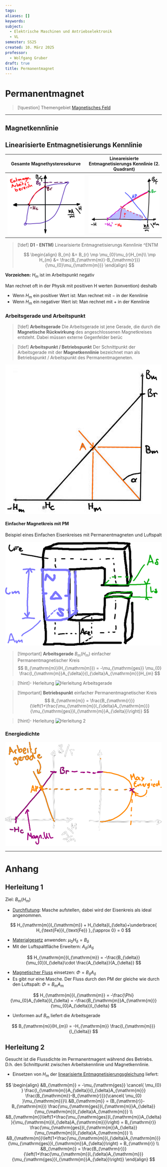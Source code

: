 ```yaml
---
tags: 
aliases: []
keywords: 
subject:
  - Elektrische Maschinen und Antriebselektronik
  - VL
semester: SS25
created: 10. März 2025
professor:
  - Wolfgang Gruber
draft: true
title: Permanentmagnet
---
```

 

# Permanentmagnet

> [!question] Themengebiet [Magnetisches Feld](../Elektrotechnik/Magnetisches%20Feld.md)

---

## Magnetkennlinie

## Linearisierte Entmagnetisierungs Kennlinie

| Gesamte Magnethysteresekurve                 | **Lineareisierte** Entmagnetisierungs Kennlinie (2. Quadrant) |
| -------------------------------------------- | ------------------------------------------------------------- |
| ![invert_dark\|400](../assets/EntMagnKL.png) | ![invert_dark\|400](../assets/EntMagnKL2.png)                 |

> [!def] **D1 - ENTM)** Linearisierte Entmagnetisierungs Kennlinie ^ENTM
>
> $$
> \begin{align}
> B_{m} &= B_{r} \mp \mu_{0}\mu_{r}H_{m}\\
> \mp H_{m} &= \frac{B_{\mathrm{m}}-B_{\mathrm{r}}}{\mu_{0}\mu_{\mathrm{m}}}
> \end{align}
> $$

**Vorzeichen:** $H_{m}$ ist im Arbeitspunkt negativ

Man rechnet oft in der Physik mit positiven H werten (konvention) deshalb 

- Wenn $H_{m}$ ein positiver Wert ist: Man rechnet mit $-$ in der Kennlinie
- Wenn $H_{m}$ ein negativer Wert ist: Man rechnet mit $+$ in der Kennlinie

### Arbeitsgerade und Arbeitspunkt

> [!def] **Arbeitsgerade** 
Die Arbeitsgerade ist jene Gerade, die durch die **Magnetische Rückwirkung** des angeschlossenen Magnetkreises entsteht. Dabei müssen externe Gegenfelder berüc

> [!def] **Arbeitspunkt / Betriebspunkt**
> Der Schnittpunkt der Arbeitsgerade mit der **Magnetkennlinie** bezeichnet man als Betriebspunkt / Arbeitspunkt des Permanentmageneten.

![invert_dark|300](assets/ArbeitsgeradePM.png)

#### Einfacher Magnetkreis mit PM

Beispiel eines Einfachen Eisenkreises mit Permanentmagneten und Luftspalt

![invert_dark|400](../assets/EinfPMMagnKreis.png)

> [!important] **Arbeitsgerade** $B_{\mathrm{m}}(H_{\mathrm{m}})$ einfacher Permanentmagnetischer Kreis
> $$
> B_{\mathrm{m}}(H_{\mathrm{m}}) = -\mu_{\mathrm{ges}} \mu_{0} \frac{l_{\mathrm{m}}A_{\delta}}{l_{\delta}A_{\mathrm{m}}}H_{m}
> $$

> [!hint]- Herleitung
> ![Herleitung Arbeitsgerade](#Herleitung%201)

> [!important] **Betriebspunkt** einfacher Permanentmagnetischer Kreis
> $$
> B_{\mathrm{m}} = \frac{B_{\mathrm{r}}}{\left(1+\frac{\mu_{\mathrm{m}}l_{\delta}A_{\mathrm{m}}}{\mu_{\mathrm{ges}}l_{\mathrm{m}}A_{\delta}}\right)}
> $$

> [!hint]- Herleitung
> ![Herleitung 2](#Herleitung%202)

### Energiedichte

![invert_light|400](../Elektrotechnik/assets/MagnetKLundEnergie.png)

---

# Anhang

## Herleitung 1

Ziel: $B_{\mathrm{m}}(H_{\mathrm{m}})$

- [Durchflutung](../Elektrotechnik/Durchflutung.md): Masche aufstellen, dabei wird der Eisenkreis als ideal angenommen.

$$
H_{\mathrm{m}}l_{\mathrm{m}} + H_{\delta}l_{\delta}+\underbrace{ H_{\text{Fe}}l_{\text{Fe}} }_{\approx 0} = 0
$$

- [Materialgesetz](Konstanten/Permeablität.md) anwenden: $\mu_{0}H_{\delta}= B_{\delta}$
- Mit der Luftspaltfläche Erweitern: $A_{\delta} / A_{\delta}$

$$
H_{\mathrm{m}}l_{\mathrm{m}} = -\frac{B_{\delta}}{\mu_{0}}l_{\delta}\cdot \frac{A_{\delta}}{A_{\delta}}
$$

- [Magnetischer Fluss](../Elektrotechnik/Magnetischer%20Fluss.md) einsetzen: $\Phi = B_{\delta}A_{\delta}$
- Es gibt nur eine Masche. Der Fluss durch den PM der gleiche wie durch den Luftspalt: $\Phi=B_{\mathrm{m}}A_{\mathrm{m}}$

$$
H_{\mathrm{m}}l_{\mathrm{m}} = -\frac{\Phi}{\mu_{0}A_{\delta}}l_{\delta} = -\frac{B_{\mathrm{m}}A_{\mathrm{m}}}{\mu_{0}A_{\delta}}l_{\delta}
$$
- Umformen auf $B_{\mathrm{m}}$ liefert die Arbeitsgerade

$$
B_{\mathrm{m}}(H_{m}) = -H_{\mathrm{m}} \frac{l_{\mathrm{m}}}{l_{\delta}}
$$

## Herleitung 2

Gesucht ist die Flussdichte im Permanentmagent während des Betriebs. D.h. den Schnittpunkt zwischen Arbeitskennlinie und Magnetkennlinie.

- Einsetzen von $H_{m}$ der [linearisierte Entmagnetisierungsgleichung](#^ENTM) liefert:

$$
\begin{align}
&B_{\mathrm{m}} = -\mu_{\mathrm{ges}} \cancel{ \mu_{0} } \frac{l_{\mathrm{m}}A_{\delta}}{l_{\delta}A_{\mathrm{m}}} \frac{B_{\mathrm{m}}-B_{\mathrm{r}}}{\cancel{ \mu_{0} }\mu_{\mathrm{m}}}\\
&B_{\mathrm{m}} = (B_{\mathrm{r}}-B_{\mathrm{m}}) \frac{\mu_{\mathrm{ges}}l_{\mathrm{m}}A_{\delta}}{\mu_{\mathrm{m}}l_{\delta}A_{\mathrm{m}}} \\
&B_{\mathrm{m}}\left(1+\frac{\mu_{\mathrm{ges}}l_{\mathrm{m}}A_{\delta}}{\mu_{\mathrm{m}}l_{\delta}A_{\mathrm{m}}}\right) = B_{\mathrm{r}} \frac{\mu_{\mathrm{ges}}l_{\mathrm{m}}A_{\delta}}{\mu_{\mathrm{m}}l_{\delta}A_{\mathrm{m}}} \\
&B_{\mathrm{m}}\left(1+\frac{\mu_{\mathrm{m}}l_{\delta}A_{\mathrm{m}}}{\mu_{\mathrm{ges}}l_{\mathrm{m}}A_{\delta}}\right) = B_{\mathrm{r}} \\
&B_{\mathrm{m}} = \frac{B_{\mathrm{r}}}{\left(1+\frac{\mu_{\mathrm{m}}l_{\delta}A_{\mathrm{m}}}{\mu_{\mathrm{ges}}l_{\mathrm{m}}A_{\delta}}\right)}
\end{align}
$$